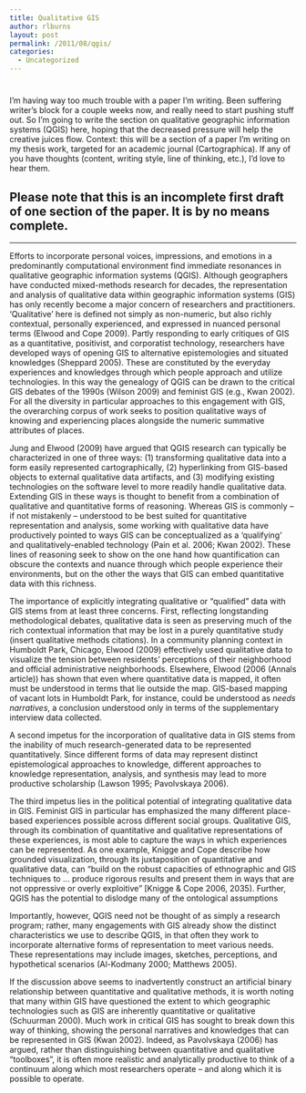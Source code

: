 ```yaml
---
title: Qualitative GIS
author: rlburns
layout: post
permalink: /2011/08/qgis/
categories:
  - Uncategorized
---
```

# 

I’m having way too much trouble with a paper I’m writing. Been suffering writer’s block for a couple weeks now, and really need to start pushing stuff out. So I’m going to write the section on qualitative geographic information systems (QGIS) here, hoping that the decreased pressure will help the creative juices flow. Context: this will be a section of a paper I’m writing on my thesis work, targeted for an academic journal (Cartographica). If any of you have thoughts (content, writing style, line of thinking, etc.), I’d love to hear them.

## Please note that this is an incomplete first draft of one section of the paper. It is by no means complete.

* * *

Efforts to incorporate personal voices, impressions, and emotions in a predominantly computational environment find immediate resonances in qualitative geographic information systems (QGIS). Although geographers have conducted mixed-methods research for decades, the representation and analysis of qualitative data within geographic information systems (GIS) has only recently become a major concern of researchers and practitioners. ‘Qualitative’ here is defined not simply as non-numeric, but also richly contextual, personally experienced, and expressed in nuanced personal terms (Elwood and Cope 2009). Partly responding to early critiques of GIS as a quantitative, positivist, and corporatist technology, researchers have developed ways of opening GIS to alternative epistemologies and situated knowledges (Sheppard 2005). These are constituted by the everyday experiences and knowledges through which people approach and utilize technologies. In this way the genealogy of QGIS can be drawn to the critical GIS debates of the 1990s (Wilson 2009) and feminist GIS (e.g., Kwan 2002). For all the diversity in particular approaches to this engagement with GIS, the overarching corpus of work seeks to position qualitative ways of knowing and experiencing places alongside the numeric summative attributes of places.

Jung and Elwood (2009) have argued that QGIS research can typically be characterized in one of three ways: (1) transforming qualitative data into a form easily represented cartographically, (2) hyperlinking from GIS-based objects to external qualitative data artifacts, and (3) modifying existing technologies on the software level to more readily handle qualitative data. Extending GIS in these ways is thought to benefit from a combination of qualitative and quantitative forms of reasoning. Whereas GIS is commonly – if not mistakenly – understood to be best suited for quantitative representation and analysis, some working with qualitative data have productively pointed to ways GIS can be conceptualized as a ‘qualifying’ and qualitatively-enabled technology (Pain et al. 2006; Kwan 2002). These lines of reasoning seek to show on the one hand how quantification can obscure the contexts and nuance through which people experience their environments, but on the other the ways that GIS can embed quantitative data with this richness. 

The importance of explicitly integrating qualitative or “qualified” data with GIS stems from at least three concerns. First, reflecting longstanding methodological debates, qualitative data is seen as preserving much of the rich contextual information that may be lost in a purely quantitative study (insert qualitative methods citations). In a community planning context in Humboldt Park, Chicago, Elwood (2009) effectively used qualitative data to visualize the tension between residents’ perceptions of their neighborhood and official administrative neighborhoods. Elsewhere, Elwood (2006 (Annals article)) has shown that even where quantitative data is mapped, it often must be understood in terms that lie outside the map. GIS-based mapping of vacant lots in Humboldt Park, for instance, could be understood as *needs narratives*, a conclusion understood only in terms of the supplementary interview data collected. 

A second impetus for the incorporation of qualitative data in GIS stems from the inability of much research-generated data to be represented quantitatively. Since different forms of data may represent distinct epistemological approaches to knowledge, different approaches to knowledge representation, analysis, and synthesis may lead to more productive scholarship (Lawson 1995; Pavolvskaya 2006).

The third impetus lies in the political potential of integrating qualitative data in GIS. Feminist GIS in particular has emphasized the many different place-based experiences possible across different social groups. Qualitative GIS, through its combination of quantitative and qualitative representations of these experiences, is most able to capture the ways in which experiences can be represented. As one example, Knigge and Cope describe how grounded visualization, through its juxtaposition of quantitative and qualitative data, can “build on the robust capacities of ethnographic and GIS techniques to … produce rigorous results and present them in ways that are not oppressive or overly exploitive” [Knigge & Cope 2006, 2035). Further, QGIS has the potential to dislodge many of the ontological assumptions 

Importantly, however, QGIS need not be thought of as simply a research program; rather, many engagements with GIS already show the distinct characteristics we use to describe QGIS, in that often they work to incorporate alternative forms of representation to meet various needs. These representations may include images, sketches, perceptions, and hypothetical scenarios (Al-Kodmany 2000; Matthews 2005). 

If the discussion above seems to inadvertently construct an artificial binary relationship between quantitative and qualitative methods, it is worth noting that many within GIS have questioned the extent to which geographic technologies such as GIS are inherently quantitative or qualitative (Schuurman 2000). Much work in critical GIS has sought to break down this way of thinking, showing the personal narratives and knowledges that can be represented in GIS (Kwan 2002). Indeed, as Pavolvskaya (2006) has argued, rather than distinguishing between quantitative and qualitative “toolboxes”, it is often more realistic and analytically productive to think of a continuum along which most researchers operate – and along which it is possible to operate.